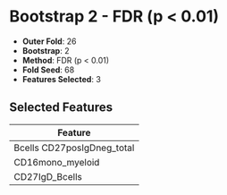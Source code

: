 # Bootstrap 2 - FDR (p < 0.01)

- **Outer Fold**: 26
- **Bootstrap**: 2
- **Method**: FDR (p < 0.01)
- **Fold Seed**: 68
- **Features Selected**: 3

## Selected Features

| Feature |
|---------|
| Bcells CD27posIgDneg_total |
| CD16mono_myeloid |
| CD27IgD_Bcells |
